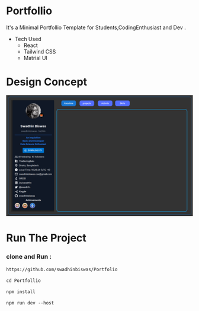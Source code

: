 # Portfollio 
It's a Minimal Portfollio Template for Students,CodingEnthusiast and Dev .
- Tech Used 
   - React <br>
   - Tailwind CSS
   - Matrial UI


# Design Concept
![design Conpect](sesignconsept.png)







# Run The Project

### clone and Run :
   ```
   https://github.com/swadhinbiswas/Portfolio
   ```
   ```
   cd Portfollio
   ```
   ```
   npm install 
   ```
   ``` 
   npm run dev --host
   ```

